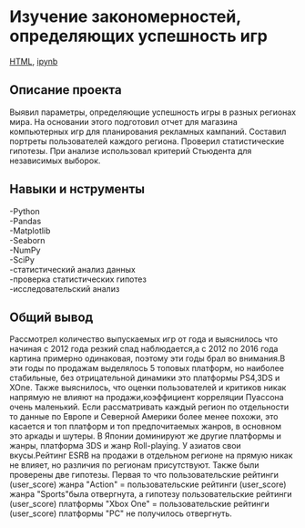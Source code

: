# Изучение закономерностей, определяющих успешность игр
[HTML](https://github.com/Eldarlakec/Portfolio/blob/main/Проект%205/Изучение%20закономерностей%2C%20определяющих%20успешность%20игр.html), [ipynb](https://github.com/Eldarlakec/Portfolio/blob/main/Проект%205/Изучение%20закономерностей%2C%20определяющих%20успешность%20игр.ipynb)

## Описание проекта
Выявил параметры, определяющие успешность игры в разных регионах мира. На основании этого подготовил отчет для магазина компьютерных игр для планирования рекламных кампаний. Составил портреты пользователей каждого региона. Проверил статистические гипотезы. При анализе использовал критерий Стьюдента для независимых выборок.
## Навыки и нструменты
-Python  
-Pandas  
-Matplotlib    
-Seaborn  
-NumPy  
-SciPy  
-статистический анализ данных  
-проверка статистических гипотез  
-исследовательский анализ  
## Общий вывод
Рассмотрел количество выпускаемых игр от года и выяснилось что начиная с 2012 года резкий спад наблюдается,а с 2012 по 2016 года картина примерно одинаковая, поэтому эти годы брал во внимания.В эти годы по продажам выделялось 5 топовых платформ, но наиболее стабильные, без отрицательной динамики это платформы PS4,3DS и XOne. Также выяснилось, что оценки пользователей и критиков никак напрямую не влияют на продажи,коэффициент корреляции Пуассона очень маленький. Если рассматривать каждый регион по отдельности то данные по Европе и Северной Америки более менее похожи, это касается и топ платформ и топ предпочитаемых жанров, в основном это аркады и шутеры. В Японии доминируют же другие платформы и жанры, платформа 3DS и жанр Roll-playing. У азиатов свои вкусы.Рейтинг ESRB на продажи в отдельном регионе на прямую никак не влияет, но различия по регионам присутствуют. Также были проверены две гипотезы. Первая то что пользовательские рейтинги (user_score) жанра "Action" = пользовательские рейтинги (user_score) жанра "Sports"была отвергнута, а гипотезу пользовательские рейтинги (user_score) платформы "Xbox One" = пользовательские рейтинги (user_score) платформы "PC" не получилось отвергнуть.
